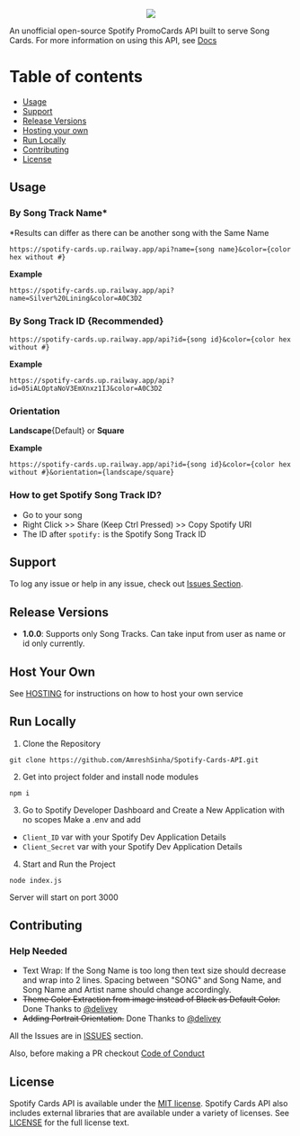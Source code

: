 <p align="center">
<img src="https://spotify-cards.x-axis.me//api?id=05iALOptaNoV3EmXnxz1IJ&color=A0C3D2" />
</p>

An unofficial open-source Spotify PromoCards API built to serve Song Cards. For more information on using this API, see <a href="https://spotify-cards.up.railway.app/">Docs</a>

# Table of contents

* [Usage](#usage)
* [Support](#support)
* [Release Versions](#release-versions)
* [Hosting your own](#host-your-own)
* [Run Locally](#run-locally)
* [Contributing](#contributing)
* [License](#license)

## Usage

### By Song Track Name*
*Results can differ as there can be another song with the Same Name
```
https://spotify-cards.up.railway.app/api?name={song name}&color={color hex without #}
```

**Example**
```
https://spotify-cards.up.railway.app/api?name=Silver%20Lining&color=A0C3D2
```

### By Song Track ID {Recommended}
```
https://spotify-cards.up.railway.app/api?id={song id}&color={color hex without #}
```

**Example**
```
https://spotify-cards.up.railway.app/api?id=05iALOptaNoV3EmXnxz1IJ&color=A0C3D2
```

### Orientation

**Landscape**{Default} or **Square**

**Example**
```
https://spotify-cards.up.railway.app/api?id={song id}&color={color hex without #}&orientation={landscape/square}
```

### How to get Spotify Song Track ID?

* Go to your song
* Right Click >> Share (Keep Ctrl Pressed) >> Copy Spotify URI
* The ID after ```spotify:``` is the Spotify Song Track ID


## Support

To log any issue or help in any issue, check out
[Issues Section](https://github.com/AmreshSinha/Spotify-Cards-API/issues).

## Release Versions

* **1.0.0**: Supports only Song Tracks. Can take input from user as name or id only currently.

## Host Your Own

See [HOSTING](https://github.com/AmreshSinha/Spotify-Cards-API/blob/master/HOSTING.md) for instructions on how to host your own service

## Run Locally

1. Clone the Repository
```
git clone https://github.com/AmreshSinha/Spotify-Cards-API.git
```
2. Get into project folder and install node modules
```
npm i
```
3. Go to Spotify Developer Dashboard and Create a New Application with no scopes
Make a .env and add
- `Client_ID` var with your Spotify Dev Application Details
- `Client_Secret` var with your Spotify Dev Application Details
4. Start and Run the Project
```
node index.js
```
Server will start on port 3000

## Contributing

### Help Needed

* Text Wrap: If the Song Name is too long then text size should decrease and wrap into 2 lines. Spacing between "SONG" and Song Name, and Song Name and Artist name should change accordingly.
* <strike>Theme Color Extraction from image instead of Black as Default Color.</strike> Done Thanks to <a href="https://github.com/delivey">@delivey</a>
* <strike>Adding Portrait Orientation.</strike> Done Thanks to <a href="https://github.com/delivey">@delivey</a>

All the Issues are in <a href="https://github.com/AmreshSinha/Spotify-Cards-API/issues">ISSUES</a> section.

Also, before making a PR checkout <a href="https://github.com/AmreshSinha/Spotify-Cards-API/blob/master/CODE_OF_CONDUCT.md">Code of Conduct</a>

## License

Spotify Cards API is available under the
[MIT license](https://opensource.org/licenses/MIT). Spotify Cards API also includes external libraries that are available under a variety of licenses. See [LICENSE](https://github.com/AmreshSinha/Spotify-Cards-API/blob/master/LICENSE) for the full license text.

